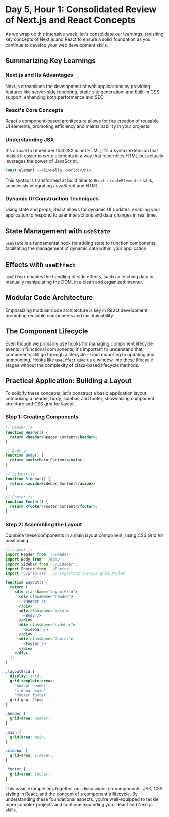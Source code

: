 # Day 5, Hour 1: Consolidated Review of Next.js and React Concepts

As we wrap up this intensive week, let's consolidate our learnings, revisiting key concepts of Next.js and React to ensure a solid foundation as you continue to develop your web development skills.

## Summarizing Key Learnings

### Next.js and Its Advantages

Next.js streamlines the development of web applications by providing features like server-side rendering, static site generation, and built-in CSS support, enhancing both performance and SEO.

### React's Core Concepts

React's component-based architecture allows for the creation of reusable UI elements, promoting efficiency and maintainability in your projects.

### Understanding JSX

It's crucial to remember that JSX is not HTML; it's a syntax extension that makes it easier to write elements in a way that resembles HTML but actually leverages the power of JavaScript.

```jsx
const element = <h1>Hello, world!</h1>;
```

This syntax is transformed at build time to `React.createElement()` calls, seamlessly integrating JavaScript and HTML.

### Dynamic UI Construction Techniques

Using state and props, React allows for dynamic UI updates, enabling your application to respond to user interactions and data changes in real time.

## State Management with `useState`

`useState` is a fundamental hook for adding state to function components, facilitating the management of dynamic data within your application.

## Effects with `useEffect`

`useEffect` enables the handling of side effects, such as fetching data or manually manipulating the DOM, in a clean and organized manner.

## Modular Code Architecture

Emphasizing modular code architecture is key in React development, promoting reusable components and maintainability.

## The Component Lifecycle

Even though we primarily use hooks for managing component lifecycle events in functional components, it's important to understand that components still go through a lifecycle - from mounting to updating and unmounting. Hooks like `useEffect` give us a window into these lifecycle stages without the complexity of class-based lifecycle methods.

## Practical Application: Building a Layout

To solidify these concepts, let's construct a basic application layout comprising a header, body, sidebar, and footer, showcasing component structure and CSS grid for layout.

### Step 1: Creating Components

```jsx
// Header.js
function Header() {
  return <header>Header Content</header>;
}

// Body.js
function Body() {
  return <main>Main Content</main>;
}

// Sidebar.js
function Sidebar() {
  return <aside>Sidebar Content</aside>;
}

// Footer.js
function Footer() {
  return <footer>Footer Content</footer>;
}
```

### Step 2: Assembling the Layout

Combine these components in a main layout component, using CSS Grid for positioning:

```jsx
// Layout.js
import Header from './Header';
import Body from './Body';
import Sidebar from './Sidebar';
import Footer from './Footer';
import './grid.css'; // Importing the CSS grid styles

function Layout() {
  return (
    <div className="layoutGrid">
      <div className="header">
        <Header />
      </div>
      <div className="main">
        <Body />
      </div>
      <div className="sidebar">
        <Sidebar />
      </div>
      <div className="footer">
        <Footer />
      </div>
    </div>
  );
}
```

```css
.layoutGrid {
  display: grid;
  grid-template-areas:
    'header header'
    'sidebar main'
    'footer footer';
  grid-gap: 10px;
}

.header {
  grid-area: header;
}

.main {
  grid-area: main;
}

.sidebar {
  grid-area: sidebar;
}

.footer {
  grid-area: footer;
}
```

This basic example ties together our discussions on components, JSX, CSS styling in React, and the concept of a component's lifecycle. By understanding these foundational aspects, you're well-equipped to tackle more complex projects and continue expanding your React and Next.js skills.

